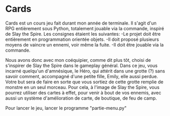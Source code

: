 # Cards

Cards est un cours jeu fait durant mon année de terminale. Il s'agit d'un RPG entièrement sous Python, totalement jouable via la commande, inspiré de Slay the Spire. Les consignes étaient les suivantes:
  -Le projet doit être entièrement en programmation orientée objets.
  -Il doit proposé plusieurs moyens de vaincre un ennemi, voir même la fuite.
  -Il doit être jouable via la commande.
  
Nous avons donc avec mon coéquipier, comme dit plus tôt, choisi de s'inspirer de Slay the Spire dans le gameplay général.
Dans ce jeu, vous incarné quelqu'un d'amnésique, le Héro, qui attérit dans une grotte (?) sans savoir comment, accompagné d'une petite fille, Emily, elle aussi perdue.
Votre but sera de faire en sorte que vous sortiez de cette grotte remplie de monstre en un seul morceau.
Pour cela, à l'image de Slay the Spire, vous pourrez utiliser des cartes à effet, pour venir à bout de vos ennemis, avec aussi un système d'amélioration de carte, de boutique, de feu de camp.

Pour lancer le jeu, lancer le programme "partie-menu.py"
